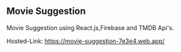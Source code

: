 ## Movie Suggestion

Movie Suggestion using React.js,Firebase and TMDB Api's.

Hosted-Link: https://movie-suggestion-7e3e4.web.app/
